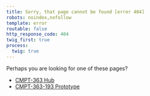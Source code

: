 ```yaml
---
title: Sorry, that page cannot be found [error 404]
robots: noindex,nofollow
template: error
routable: false
http_response_code: 404
twig_first: true
process:
  twig: true
---
```


Perhaps you are looking for one of these pages?

* [CMPT-363 Hub](./../)
* [CMPT-363-193 Prototype](./../193/home)
